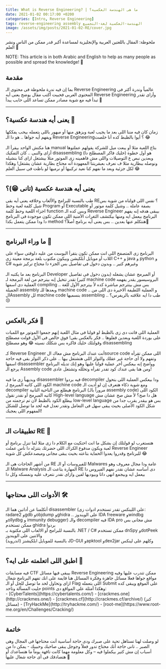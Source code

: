 ```yaml
---
title: What is Reverse Engineering? | ما هى الهندسة العكسية؟
date: 2021-01-02 00:17:00 +0200
categories: [Intro, Reverse Engineering]
tags: reverse-engineering assembly الهندسة-العكسية لغة-التجميع
image: /assets/img/posts/2021-01-02-RE/cover.jpg
---
```



<p class="arabic">
ملحوظة: المقال باللغتين العربية والإنجليزية لمساعدة أكبر قدر ممكن من الناس ونشر العلم 💜
</p>

NOTE: This article is in both Arabic and English to help as many people as possible and spread the knowledge! 💜

<h2 class="arabic">مقدمة</h2>
<div class="arabic">
بما إن فيه ندرة ملحوظة فى محتوى الـ Reverse Engineering عالمياً وندرة أكتر فى المحتوى العربى فحبيت أكتب مقال يوضح يعنى أيه Reverse Engineering وأزاى تقدر تبدأ فيه مع شوية مصادر ممكن تساعد اللى حابب يبدأ 💪
</div>

<hr>

<h2 class="arabic">يعنى أيه هندسة عكسية؟ 🧩</h2>
<div class="arabic">
زمان كان فيه مننا اللى بعد ما يجيب لعبة ويزهق منها أو مبهور باللى بتعمله بيحب يفككها ويفهم أيه جواها .. هو دا الـ Reverse Engineering؟ أيوا بالظبط كده أنا خلصت 😂
<br><br>
هنا مكنش الواحد بيقرأ الـ manual بتاع اللعبة مثلا أو يبعت ميل للشركة يقولهم عملتوها أزاى والنبى .. كان التفكيك disassembling (خليك فاكر المصطلح دا) هو أول خطوة وبعدين نبص ع التوصيلات واللى مش فاهمينه زى الموتور مثلا بيشتغل ازاى كنا بنشيله ونوصله ببطارية مثلا ف نعرف بعبقريتنا المعهودة أنه محتاج بطارية عشان يشتغل! وهكذا لكل جزئية وبعد ما نفهم كنا نعيد تركبيها أو نرميها لو باظت فى سبيل العلم 😂
</div>

<hr>

<h2 class="arabic">يعنى أيه هندسة عكسية (تانى 😁)؟</h2>
<div class="arabic">
طب بالنسبة للبرامج والألعاب وخلافه يعنى أيه بقى RE؟ نفس اللى قولناه من شوية بس شيل كلمة لعبة وحط Program أو Executable بصفة عاملة .. وشيل كلمة موتور أو اجزاء اللعبة وحط كلمة function وبس كده
الـ Reverse Engineer بيبقى هدفه إنه يفهم البرنامج بيعمل ايه ومنها بيكتشف الثغرات الأمنية اللى ممكن تكون موجودة فى البرنامج دا ودا ممكن يتعمل بكذا method هنتكلم عنها بعدين .. بس يعنى أيه برنامج أصلاً؟🤔
</div>

<hr>

<h2 class="arabic">ما وراء البرنامج 👻</h2>
<div class="arabic">
البرنامج زى المتصفح اللى انت ممكن تكون بتقرأ البوست من عليه دلوقتى سواء على اللاب أو موبايل أبلكيشن وبيكون مكتوب بلغة برمجة معينة زى C++ و java و python و C# وغيرهم كتير .. وبدون دخول فى تفاصيل بس الجزء دا محتاج تركيز شوية
<br><br>
البرنامج بعد ما يكتبه الـ Developer أو المبرمج عشان يشغله (بدون دخول فى تفاصيل كتير) تقدر تتخيل إنه بيترجم من لغة البرمجة لـ machine code البروسيسور يقدر يفهمه العملية دى اسمها compiling .. بس مش بيتترجم مباشرة كده لأ بيترجم الأول للغة الجميلة assembly وبعدها للـ machine code .. و العملية اللطيفة الاخيرة دى اللى من الAssembly لل machine code بنسميها assembling .. طب دا ايه علاقته بالريفرس؟ 😒
</div>

<hr>

<h2 class="arabic">فكر بالعكس 🧠</h2>
<div class="arabic">
العملية اللى فاتت دى زى بالظبط لو قولنا فى مثال اللعبة إنهم جمعوا الموتور مع اللمبات على بوردة اللعبة وبعدين قفلوها .. فكر بالعكس بقى! فوق خالص فى الأول قولت مصطلح وقولتلك خليك فاكره بس شكلك نسيته 😂 وهو مصطلح disassembling
<br><br>
كـ Reverse Engineer أنت عندك البرنامج مش معاك الsource code اللى ممكن تقرأه وتفهم ولا أى حاجة غير عقلك والتولز اللى هتشتغل بيها .. على ذكر التولز بقى فيه حاجة اسمها disassembler وواضح إنه بيعكس أخر عملية قولنا عليها وهو إنك تديله البرنامج يرجع الـ Assembly code ومن هنا بقى عندك كود تقدر تقرأه وتحلله وتشتغل عادى!
<br><br>
وبديهياً زى ما فيه disassembler فيه بردوا decompiler ودا بيعكس العملية اللى بتحول الكود اللى كاتبه المبرمج لـ machine code ومع شوية ذكاء هتعرف إن لو أديت الـ decompiler البرنامج هيطلع من الناحية التانية (مروراً بالـ assembly code) الكود اللى كاتبه المبرمج أو نقدر نقول High-level language هل دا صح؟ لأ مش صح عشان مش بيطلع الكود بالظبط لأن تم ترجمته من low-level language بس هو بيقدر يقرب جدا من شكل الكود الأصلى بحيث يبقى سهل فى التعامل وتقدر تعدل فيه لحد ما توصل للشكل المفهوم اللى يعجبك!
</div>

<hr>

<h2 class="arabic">تطبيقات الـ RE 👾</h2>
<div class="arabic">
هتستغرب لو قولتلك إن بشكل ما انت احتكيت مع الكلام دا زى مثلا لما تنزل برنامج أو لعبة ويكون مدفوع الكراك اللى حضرتك بتنزله دا ناس عملت Reverse Engineer للبرنامج وقدروا يعدوا الحماية بتاعته بحيث يبقى مجانى وميصدعكش كل شوية 😂
<br><br>
من أشهر الحاجات هى الـ RE للفيروسات أو الـ Malwares عامة ودا مجال معروف وهو الـ Malware Analysis المهارة بتاعت الـ RE دى أساسه عشان نقدر نفهم الفيروس دا بيعمل ايه وبيجمع انهى داتا وبيوديها لفين وازاى نقدر نتعرف عليه ونمسكه وكل دا
</div>

<hr>

<h2 class="arabic">الأدوات اللى محتاجها 🛠</h2>
<div class="arabic">
أتكلمنا عن أداتين هما الـ disassembler (على اللينكس تقدر تستخدم ادوات زى: radare2 وgdb وobjdump وghidra .. على الويندوز IDA freeware وwindbg وollydbg و immunity debugger) والـ decompiler فيه IDA pro مش مجانى بس ممكن تستخدم ghidra بردوا
<br>
بالنسبة للبرامج أو الالعاب اللى مكتوبة بـ .NET / C# ممكن تستخدم dnSpy وdotPeek والاتنين على الويندوز
<br>
بالنسبة للموبايل ابلكيشنز (اندرويد) JD-GUI وapktool وdex2jar وكلهم على لينكس
</div>

<hr>

<h2 class="arabic">اطبق اللى اتعلمته على ايه؟ 💎</h2>
<div class="arabic">
فيه مسابقات CTF بيبقى فيها مسائل Reverse Engineering ممكن تتدرب عليها وفيه مواقع جواها فعلا مسائل جاهزة وفكرة المسائل هنا قايمة على انك تفهم البرنامج شغال ازاى وتحاول لحد ما توصل للحل أو الـ Flag اللى بتعمله Submit على الموقع ويبقى كده حليت المسألة وتاخد points وهكذا
أمثلة على المواقع دى:
</div>
- [CyberTalents](https://cybertalents.com/)
- [crackmes.one](http://crackmes.one/)
- [crackmes.cf](http://crackmes.cf/archive/) (كنز مسائل)
- [TryHackMe](http://tryhackme.com/)
- [root-me](https://www.root-me.org/en/Challenges/Cracking/)

<hr>

<h2 class="arabic">خاتمة</h2>
<div class="arabic">
لو وصلت لهنا تستاهل تحية على صبرك ودى حاجة أساسية أنت محتاجها فى المجال وهى الصبر .. تانى حاجة أنك محتاج تدور فعلاً وجوجل يبقى صاحبك وحبيبك - يمكن دا من أسباب إن مش كتير بيكملوا فيه – وكل معلومة مهما كانت تافهة يوماً ما هتساعدك أو هتصادفك فى أى حاجة شغال عليها 💜
</div>

<hr>
